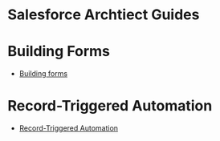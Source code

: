 # Salesforce Archtiect Guides

# Building Forms
- [Building forms](https://architect.salesforce.com/design/decision-guides/build-forms/)

# Record-Triggered Automation
- [Record-Triggered Automation](https://architect.salesforce.com/design/decision-guides/trigger-automation/)
